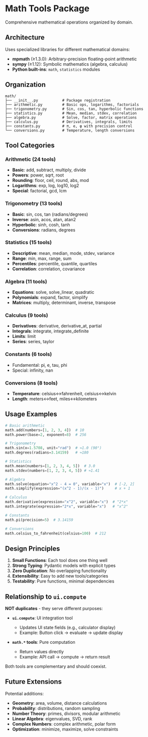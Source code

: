 # Math Tools Package

Comprehensive mathematical operations organized by domain.

## Architecture

Uses specialized libraries for different mathematical domains:
- **mpmath** (≥1.3.0): Arbitrary-precision floating-point arithmetic
- **sympy** (≥1.12): Symbolic mathematics (algebra, calculus)
- **Python built-ins**: `math`, `statistics` modules

## Organization

```
math/
├── __init__.py           # Package registration
├── arithmetic.py         # Basic ops, logarithms, factorials
├── trigonometry.py       # Sin, cos, tan, hyperbolic functions
├── statistics.py         # Mean, median, stdev, correlation
├── algebra.py            # Solve, factor, matrix operations
├── calculus.py           # Derivatives, integrals, limits
├── constants.py          # π, e, φ with precision control
└── conversions.py        # Temperature, length conversions
```

## Tool Categories

### Arithmetic (24 tools)
- **Basic**: add, subtract, multiply, divide
- **Powers**: power, sqrt, root
- **Rounding**: floor, ceil, round, abs, mod
- **Logarithms**: exp, log, log10, log2
- **Special**: factorial, gcd, lcm

### Trigonometry (13 tools)
- **Basic**: sin, cos, tan (radians/degrees)
- **Inverse**: asin, acos, atan, atan2
- **Hyperbolic**: sinh, cosh, tanh
- **Conversions**: radians, degrees

### Statistics (15 tools)
- **Descriptive**: mean, median, mode, stdev, variance
- **Range**: min, max, range, sum
- **Percentiles**: percentile, quantile, quartiles
- **Correlation**: correlation, covariance

### Algebra (11 tools)
- **Equations**: solve, solve_linear, quadratic
- **Polynomials**: expand, factor, simplify
- **Matrices**: multiply, determinant, inverse, transpose

### Calculus (9 tools)
- **Derivatives**: derivative, derivative_at, partial
- **Integrals**: integrate, integrate_definite
- **Limits**: limit
- **Series**: series, taylor

### Constants (6 tools)
- Fundamental: pi, e, tau, phi
- Special: infinity, nan

### Conversions (8 tools)
- **Temperature**: celsius↔fahrenheit, celsius↔kelvin
- **Length**: meters↔feet, miles↔kilometers

## Usage Examples

```python
# Basic arithmetic
math.add(numbers=[1, 2, 3, 4])  # 10
math.power(base=2, exponent=8)  # 256

# Trigonometry
math.sin(x=1.5708, unit="rad")  # ≈1.0 (90°)
math.degrees(radians=3.14159)   # ≈180

# Statistics
math.mean(numbers=[1, 2, 3, 4, 5])  # 3.0
math.stdev(numbers=[1, 2, 3, 4, 5]) # ≈1.41

# Algebra
math.solve(equation="x^2 - 4 = 0", variable="x")  # [-2, 2]
math.simplify(expression="(x^2 - 1)/(x - 1)")     # x + 1

# Calculus
math.derivative(expression="x^2", variable="x")  # "2*x"
math.integrate(expression="2*x", variable="x")   # "x^2"

# Constants
math.pi(precision=5)  # 3.14159

# Conversions
math.celsius_to_fahrenheit(celsius=100)  # 212
```

## Design Principles

1. **Small Functions**: Each tool does one thing well
2. **Strong Typing**: Pydantic models with explicit types
3. **Zero Duplication**: No overlapping functionality
4. **Extensibility**: Easy to add new tools/categories
5. **Testability**: Pure functions, minimal dependencies

## Relationship to `ui.compute`

**NOT duplicates** - they serve different purposes:

- **`ui.compute`**: UI integration tool
  - Updates UI state fields (e.g., calculator display)
  - Example: Button click → evaluate → update display
  
- **`math.*` tools**: Pure computation
  - Return values directly
  - Example: API call → compute → return result

Both tools are complementary and should coexist.

## Future Extensions

Potential additions:
- **Geometry**: area, volume, distance calculations
- **Probability**: distributions, random sampling
- **Number Theory**: primes, divisors, modular arithmetic
- **Linear Algebra**: eigenvalues, SVD, rank
- **Complex Numbers**: complex arithmetic, polar form
- **Optimization**: minimize, maximize, solve constraints
